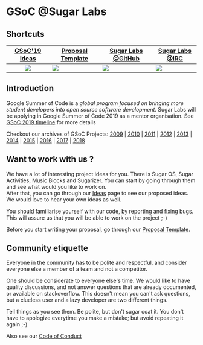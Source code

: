 # GSoC @Sugar Labs

## Shortcuts

|[GSoC'19 Ideas](Ideas-2019.md)| [Proposal Template](Template.md) | [Sugar Labs @GitHub](https://github.com/sugarlabs) | [Sugar Labs @IRC](https://webchat.freenode.net) |
|:-------------------------:|----------------------|----------------------|--------------------------|
|<a href="Ideas-2019.md">![](assets/gsoc-square.png)</a> | <a href="Template.md">![](assets/template.png)</a> | <a href="https://github.com/sugarlabs">![](assets/github.png)</a> |<a href="https://webchat.freenode.net">![](assets/sugar-labs.png)</a> |


## Introduction
Google Summer of Code is a *global program focused on bringing
more student developers into open source software development*.
Sugar Labs will be applying in Google Summer of Code 2019 as a
mentor organisation. See [GSoC 2019
timeline](https://developers.google.com/open-source/gsoc/timeline?hl=vi)
for more details

Checkout our archives of GSoC Projects:
[2009](https://wiki.sugarlabs.org/go/Summer_of_Code/2009) |
[2010](https://wiki.sugarlabs.org/go/Summer_of_Code/2010) |
[2011](https://wiki.sugarlabs.org/go/Summer_of_Code/2011) |
[2012](https://wiki.sugarlabs.org/go/Summer_of_Code/2012) |
[2013](https://wiki.sugarlabs.org/go/Summer_of_Code/2013) |
[2014](https://wiki.sugarlabs.org/go/Summer_of_Code/2014) |
[2015](https://wiki.sugarlabs.org/go/Summer_of_Code/2015) |
[2016](https://wiki.sugarlabs.org/go/Summer_of_Code/2016) |
[2017](https://wiki.sugarlabs.org/go/Summer_of_Code/2017) |
[2018](https://wiki.sugarlabs.org/go/Summer_of_Code/2018)

## Want to work with us ?
We have a lot of interesting project ideas for you. There is
Sugar OS, Sugar Activities, Music Blocks and Sugarizer. You
can start by going through them and see what would you like
to work on.<br>
After that, you can go through our [Ideas](Ideas-2019.md) page
to see our proposed ideas. We would love to hear your own ideas
as well.

You should familiarise yourself with our code, by reporting and
fixing bugs. This will assure us that you will be able to work
on the project ;-)

Before you start writing your proposal, go through our [Proposal
Template](Template.md).

## Community etiquette
Everyone in the community has to be polite and respectful, and
consider everyone else a member of a team and not a competitor.

One should be considerate to everyone else's time. We would like
to have quality discussions, and not answer questions that are
already documented, or available on stackoverflow. This doesn't
mean you can't ask questions, but a clueless user and a lazy
developer are two different things.

Tell things as you see them. Be polite, but don't sugar coat it.
You don't have to apologize everytime you make a mistake; but
avoid repeating it again ;-)

Also see our [Code of
Conduct](https://github.com/sugarlabs/sugar-docs/blob/master/src/CODE_OF_CONDUCT.md)
